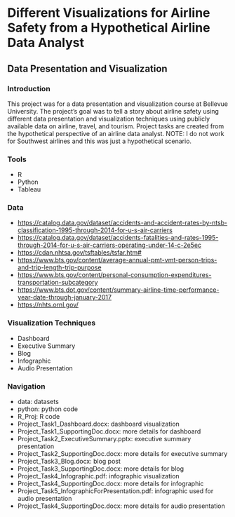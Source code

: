 # Different Visualizations for Airline Safety from a Hypothetical Airline Data Analyst
## Data Presentation and Visualization

### Introduction
This project was for a data presentation and visualization course at Bellevue University. The project’s goal was to tell a story about airline safety using different data presentation and visualization techniques using publicly available data on airline, travel, and tourism.  Project tasks are created from the hypothetical perspective of an airline data analyst.  NOTE: I do not work for Southwest airlines and this was just a hypothetical scenario. 

### Tools
* R
* Python
* Tableau

### Data
* https://catalog.data.gov/dataset/accidents-and-accident-rates-by-ntsb-classification-1995-through-2014-for-u-s-air-carriers
* https://catalog.data.gov/dataset/accidents-fatalities-and-rates-1995-through-2014-for-u-s-air-carriers-operating-under-14-c-2e5ec
* https://cdan.nhtsa.gov/tsftables/tsfar.htm#
* https://www.bts.gov/content/average-annual-pmt-vmt-person-trips-and-trip-length-trip-purpose
* https://www.bts.gov/content/personal-consumption-expenditures-transportation-subcategory
* https://www.bts.dot.gov/content/summary-airline-time-performance-year-date-through-january-2017
* https://nhts.ornl.gov/


### Visualization Techniques
* Dashboard
* Executive Summary
* Blog
* Infographic
* Audio Presentation

### Navigation
* data: datasets
* python: python code
* R_Proj: R code
* Project_Task1_Dashboard.docx: dashboard visualization
* Project_Task1_SupportingDoc.docx: more details for dashboard
* Project_Task2_ExecutiveSummary.pptx: executive summary presentation
* Project_Task2_SupportingDoc.docx: more details for executive summary
* Project_Task3_Blog.docx: blog post
* Project_Task3_SupportingDoc.docx: more details for blog
* Project_Task4_Infographic.pdf: infographic visualization
* Project_Task4_SupportingDoc.docx: more details for infographic
* Project_Task5_InfographicForPresentation.pdf: infographic used for audio presentation
* Project_Task4_SupportingDoc.docx: more details for audio presentation
